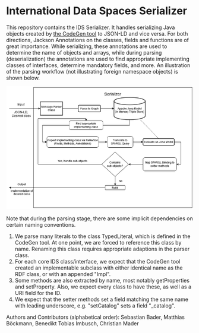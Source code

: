# International Data Spaces Serializer

This repository contains the IDS Serializer.
It handles serializing Java objects created by [the CodeGen tool](https://jira.iais.fraunhofer.de/stash/projects/ICTSL/repos/ids-infomodel-codegen/browse) to JSON-LD and vice versa.
For both directions, Jackson Annotations on the classes, fields and functions are of great importance.
While serializing, these annotations are used to determine the name of objects and arrays, while during parsing (deserialization) the annotations are used to find appropriate implementing classes of interfaces, determine mandatory fields, and more.
An illustration of the parsing workflow (not illustrating foreign namespace objects) is shown below.

![Parser Workflow](documentation/workflow/Parser_Workflow.png)

Note that during the parsing stage, there are some implicit dependencies on certain naming conventions.
1) We parse many literals to the class TypedLiteral, which is defined in the CodeGen tool. At one point, we are forced to reference this class by name. Renaming this class requires appropriate adaptions in the parser class.
2) For each core IDS class/interface, we expect that the CodeGen tool created an implementable subclass with either identical name as the RDF class, or with an appended "Impl".
3) Some methods are also extracted by name, most notably getProperties and setProperty. Also, we expect every class to have these, as well as a URI field for the ID.
4) We expect that the setter methods set a field matching the same name with leading underscore, e.g. "setCatalog" sets a field "_catalog".


Authors and Contributors (alphabetical order): Sebastian Bader, Matthias Böckmann, Benedikt Tobias Imbusch, Christian Mader
